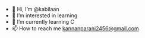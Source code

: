 - 👋 Hi, I’m @kabilaan
- 👀 I’m interested in learning
- 🌱 I’m currently learning C
- 📫 How to reach me kannanparani2456@gmail.com

<!---
kabilaan/kabilaan is a ✨ special ✨ repository because its `README.md` (this file) appears on your GitHub profile.
You can click the Preview link to take a look at your changes.
--->
